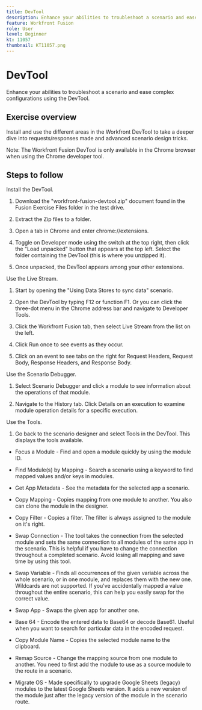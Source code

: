 ```yaml
---
title: DevTool
description: Enhance your abilities to troubleshoot a scenario and ease complex configurations using the DevTool.
feature: Workfront Fusion
role: User
level: Beginner
kt: 11057
thumbnail: KT11057.png
---
```


# DevTool

Enhance your abilities to troubleshoot a scenario and ease complex configurations using the DevTool.

## Exercise overview

Install and use the different areas in the Workfront DevTool to take a deeper dive into requests/responses made and advanced scenario design tricks.

Note: The Workfront Fusion DevTool is only available in the Chrome browser when using the Chrome developer tool.

## Steps to follow

Install the DevTool.

1. Download the "workfront-fusion-devtool.zip" document found in the Fusion Exercise Files folder in the test drive.

1. Extract the Zip files to a folder.

1. Open a tab in Chrome and enter chrome://extensions.

1. Toggle on Developer mode using the switch at the top right, then click the "Load unpacked" button that appears at the top left. Select the folder containing the DevTool (this is where you unzipped it).

1. Once unpacked, the DevTool appears among your other extensions.

Use the Live Stream.

1. Start by opening the "Using Data Stores to sync data" scenario.

1. Open the DevTool by typing F12 or function F1. Or you can click the three-dot menu in the Chrome address bar and navigate to Developer Tools.

1. Click the Workfront Fusion tab, then select Live Stream from the list on the left.

1. Click Run once to see events as they occur.

1. Click on an event to see tabs on the right for Request Headers, Request Body, Response Headers, and Response Body.

Use the Scenario Debugger.

1. Select Scenario Debugger and click a module to see information about the operations of that module.

1. Navigate to the History tab. Click Details on an execution to examine module operation details for a specific execution.

Use the Tools.

1. Go back to the scenario designer and select Tools in the DevTool. This displays the tools available.

+ Focus a Module - Find and open a module quickly by using the module ID.

+ Find Module(s) by Mapping - Search a scenario using a keyword to find mapped values and/or keys in modules.

+ Get App Metadata - See the metadata for the selected app a scenario.

+ Copy Mapping - Copies mapping from one module to another. You also can clone the module in the designer.

+ Copy Filter - Copies a filter. The filter is always assigned to the module on it's right.

+ Swap Connection - The tool takes the connection from the selected module and sets the same connection to all modules of the same app in the scenario. This is helpful if you have to change the connection throughout a completed scenario. Avoid losing all mapping and save time by using this tool.

+ Swap Variable - Finds all occurrences of the given variable across the whole scenario, or in one module, and replaces them with the new one. Wildcards are not supported. If you've accidentally mapped a value throughout the entire scenario, this can help you easily swap for the correct value.

+ Swap App - Swaps the given app for another one.

+ Base 64 - Encode the entered data to Base64 or decode Base61. Useful when you want to search for particular data in the encoded request.

+ Copy Module Name - Copies the selected module name to the clipboard.

+ Remap Source - Change the mapping source from one module to another. You need to first add the module to use as a source module to the route in a scenario.

+ Migrate OS - Made specifically to upgrade Google Sheets (legacy) modules to the latest Google Sheets version. It adds a new version of the module just after the legacy version of the module in the scenario route.
